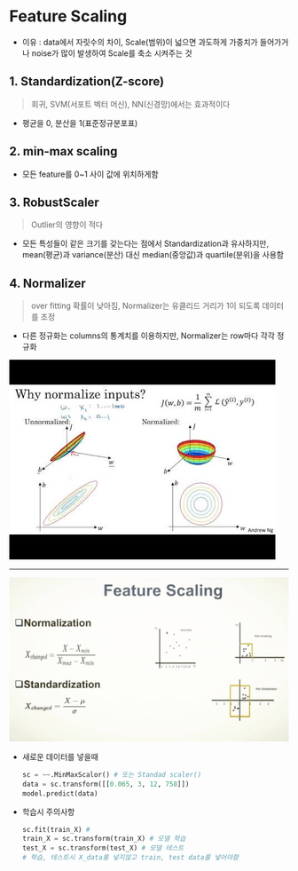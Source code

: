 # Feature Scaling
- 이유 : data에서 자릿수의 차이, Scale(범위)이 넓으면 과도하게 가중치가 들어가거나 noise가 많이 발생하여 Scale를 축소 시켜주는 것
  

## 1. Standardization(Z-score)
  > 회귀, SVM(서포트 벡터 머신), NN(신경망)에서는 효과적이다  
- 평균을 0, 분산을 1(표준정규분포표)

## 2. min-max scaling
- 모든 feature를 0~1 사이 값에 위치하게함

## 3. RobustScaler
  > Outlier의 영향이 적다
- 모든 특성들이 같은 크기를 갖는다는 점에서 Standardization과 유사하지만, mean(평균)과 variance(분산) 대신 median(중앙값)과 quartile(분위)을 사용함

## 4. Normalizer
  > over fitting 확률이 낮아짐, Normalizer는 유클리드 거리가 1이 되도록 데이터를 조정

  - 다른 정규화는 columns의 통계치를 이용하지만, Normalizer는 row마다 각각 정규화

![Euclidean distance](../../img/Feature_Scaling2.jpg)

---

![Normalization](../../img/Feature_Scaling.jpg)

- 새로운 데이터를 넣을때
  ```python
  sc = ~~.MinMaxScalor() # 또는 Standad scaler()
  data = sc.transform([[0.065, 3, 12, 758]])
  model.predict(data)
  ```
  
- 학습시 주의사항
  ``` python
  sc.fit(train_X) # 
  train_X = sc.transform(train_X) # 모델 학습
  test_X = sc.transform(test_X) # 모델 테스트 
  # 학습, 테스트시 X_data를 넣지않고 train, test data를 넣어야함
  ```
